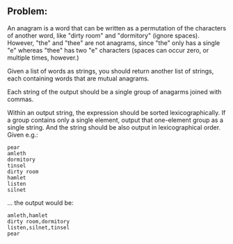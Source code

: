 ## Problem:
An anagram is a word that can be written as a permutation of the characters
of another word, like "dirty room" and "dormitory" (ignore spaces). However,
"the" and "thee" are not anagrams, since "the" only has a single "e" whereas
"thee" has two "e" characters (spaces can occur zero, or multiple times, however.)

Given a list of words as strings, you should return another list of strings,
each containing words that are mutual anagrams.

Each string of the output should be a single group of anagarms joined with commas.

Within an output string, the expression should be sorted lexicographically.
If a group contains only a single element, output that one-element group
as a single string. And the string should be also output in lexicographical
order.  Given e.g.:
```
pear
amleth
dormitory
tinsel
dirty room
hamlet
listen
silnet
```
... the output would be:
```
amleth,hamlet
dirty room,dormitory
listen,silnet,tinsel
pear
```